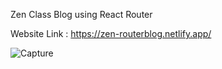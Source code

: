 Zen Class Blog using React Router

Website Link : https://zen-routerblog.netlify.app/

![Capture](https://github.com/vigneshacodes/zen-routerblog/assets/134355192/0342eeb3-3b7f-4fe3-8064-093f1d62451d)
